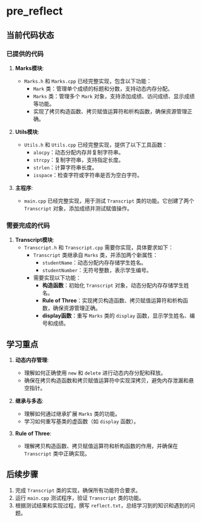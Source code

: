 # pre_reflect

## 当前代码状态

### 已提供的代码
1. **Marks模块**:
   - `Marks.h` 和 `Marks.cpp` 已经完整实现，包含以下功能：
     - `Mark` 类：管理单个成绩的标题和分数，支持动态内存分配。
     - `Marks` 类：管理多个 `Mark` 对象，支持添加成绩、访问成绩、显示成绩等功能。
     - 实现了拷贝构造函数、拷贝赋值运算符和析构函数，确保资源管理正确。

2. **Utils模块**:
   - `Utils.h` 和 `Utils.cpp` 已经完整实现，提供了以下工具函数：
     - `alocpy`：动态分配内存并复制字符串。
     - `strcpy`：复制字符串，支持指定长度。
     - `strlen`：计算字符串长度。
     - `isspace`：检查字符或字符串是否为空白字符。

3. **主程序**:
   - `main.cpp` 已经完整实现，用于测试 `Transcript` 类的功能。它创建了两个 `Transcript` 对象，添加成绩并测试赋值操作。

### 需要完成的代码
1. **Transcript模块**:
   - `Transcript.h` 和 `Transcript.cpp` 需要你实现，具体要求如下：
     - `Transcript` 类继承自 `Marks` 类，并添加两个新属性：
       - `studentName`：动态分配内存存储学生姓名。
       - `studentNumber`：无符号整数，表示学生编号。
     - 需要实现以下功能：
       - **构造函数**：初始化 `Transcript` 对象，动态分配内存存储学生姓名。
       - **Rule of Three**：实现拷贝构造函数、拷贝赋值运算符和析构函数，确保资源管理正确。
       - **display函数**：重写 `Marks` 类的 `display` 函数，显示学生姓名、编号和成绩。

## 学习重点
1. **动态内存管理**:
   - 理解如何正确使用 `new` 和 `delete` 进行动态内存分配和释放。
   - 确保在拷贝构造函数和拷贝赋值运算符中实现深拷贝，避免内存泄漏和悬空指针。

2. **继承与多态**:
   - 理解如何通过继承扩展 `Marks` 类的功能。
   - 学习如何重写基类的虚函数（如 `display` 函数）。

3. **Rule of Three**:
   - 理解拷贝构造函数、拷贝赋值运算符和析构函数的作用，并确保在 `Transcript` 类中正确实现。

## 后续步骤
1. 完成 `Transcript` 类的实现，确保所有功能符合要求。
2. 运行 `main.cpp` 测试程序，验证 `Transcript` 类的功能。
3. 根据测试结果和实现过程，撰写 `reflect.txt`，总结学习到的知识和遇到的问题。
